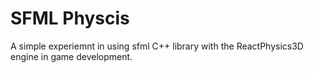 # SFML Physcis 
A simple experiemnt in using sfml C++ library with the ReactPhysics3D engine in game development.
